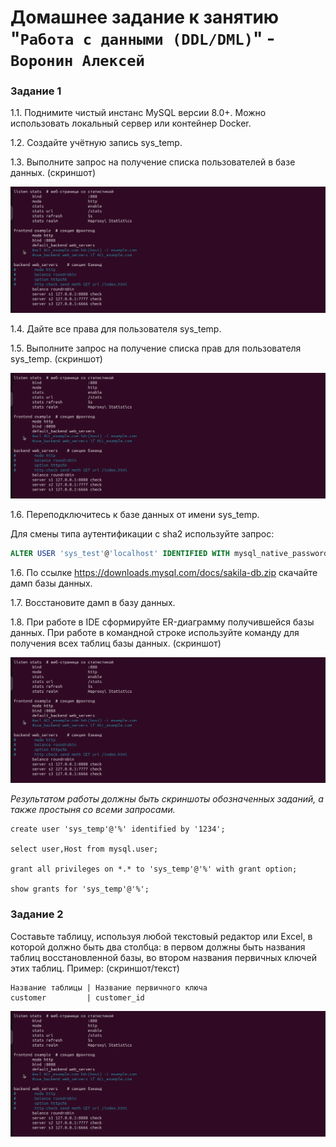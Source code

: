 # Домашнее задание к занятию "`Работа с данными (DDL/DML)`" - `Воронин Алексей`

### Задание 1
1.1. Поднимите чистый инстанс MySQL версии 8.0+. Можно использовать локальный сервер или контейнер Docker.

1.2. Создайте учётную запись sys_temp. 

1.3. Выполните запрос на получение списка пользователей в базе данных. (скриншот)

![Скриншот-1](https://github.com/ZetIxzet/sflt-2/blob/main/174414.png)

1.4. Дайте все права для пользователя sys_temp. 

1.5. Выполните запрос на получение списка прав для пользователя sys_temp. (скриншот)

![Скриншот-2](https://github.com/ZetIxzet/sflt-2/blob/main/174414.png)

1.6. Переподключитесь к базе данных от имени sys_temp.

Для смены типа аутентификации с sha2 используйте запрос: 
```sql
ALTER USER 'sys_test'@'localhost' IDENTIFIED WITH mysql_native_password BY 'password';
```
1.6. По ссылке https://downloads.mysql.com/docs/sakila-db.zip скачайте дамп базы данных.

1.7. Восстановите дамп в базу данных.

1.8. При работе в IDE сформируйте ER-диаграмму получившейся базы данных. При работе в командной строке используйте команду для получения всех таблиц базы данных. (скриншот)

![Скриншот-3](https://github.com/ZetIxzet/sflt-2/blob/main/174414.png)

*Результатом работы должны быть скриншоты обозначенных заданий, а также простыня со всеми запросами.*

```
create user 'sys_temp'@'%' identified by '1234';

select user,Host from mysql.user;

grant all privileges on *.* to 'sys_temp'@'%' with grant option;

show grants for 'sys_temp'@'%';

```

### Задание 2
Составьте таблицу, используя любой текстовый редактор или Excel, в которой должно быть два столбца: в первом должны быть названия таблиц восстановленной базы, во втором названия первичных ключей этих таблиц. Пример: (скриншот/текст)
```
Название таблицы | Название первичного ключа
customer         | customer_id
```
![Скриншот-4](https://github.com/ZetIxzet/sflt-2/blob/main/174414.png)
